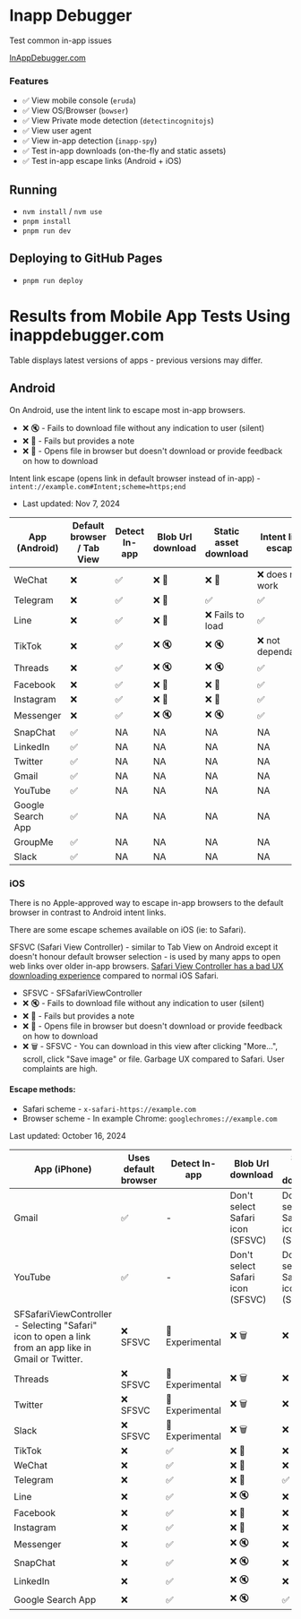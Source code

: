# Inapp Debugger

Test common in-app issues

[InAppDebugger.com](https://inappdebugger.com)

### Features

- ✅ View mobile console (`eruda`)
- ✅ View OS/Browser (`bowser`)
- ✅ View Private mode detection (`detectincognitojs`)
- ✅ View user agent
- ✅ View in-app detection (`inapp-spy`)
- ✅ Test in-app downloads (on-the-fly and static assets)
- ✅ Test in-app escape links (Android + iOS)

## Running

- `nvm install` / `nvm use`
- `pnpm install`
- `pnpm run dev`

## Deploying to GitHub Pages

- `pnpm run deploy`

# Results from Mobile App Tests Using inappdebugger.com

Table displays latest versions of apps - previous versions may differ.

## Android

On Android, use the intent link to escape most in-app browsers.

- ❌ 🔇 - Fails to download file without any indication to user (silent)
- ❌ 📝 - Fails but provides a note
- ❌ 📂 - Opens file in browser but doesn't download or provide feedback on how to download

Intent link escape (opens link in default browser instead of in-app) - `intent://example.com#Intent;scheme=https;end`

- Last updated: Nov 7, 2024

| App (Android)     | Default browser / Tab View | Detect In-app | Blob Url download | Static asset download | Intent link escape |
| ----------------- | -------------------------- | ------------- | ----------------- | --------------------- | ------------------ |
| WeChat            | ❌                         | ✅            | ❌ 📝             | ❌ 📝                 | ❌ does not work   |
| Telegram          | ❌                         | ✅            | ❌ 📝             | ✅                    | ✅                 |
| Line              | ❌                         | ✅            | ❌ 📝             | ❌ Fails to load      | ✅                 |
| TikTok            | ❌                         | ✅            | ❌ 🔇             | ❌ 🔇                 | ❌ not dependable  |
| Threads           | ❌                         | ✅            | ❌ 🔇             | ❌ 🔇                 | ✅                 |
| Facebook          | ❌                         | ✅            | ❌ 📝             | ❌ 📂                 | ✅                 |
| Instagram         | ❌                         | ✅            | ❌ 📝             | ❌ 📂                 | ✅                 |
| Messenger         | ❌                         | ✅            | ❌ 🔇             | ❌ 🔇                 | ✅                 |
| SnapChat          | ✅                         | NA            | NA                | NA                    | NA                 |
| LinkedIn          | ✅                         | NA            | NA                | NA                    | NA                 |
| Twitter           | ✅                         | NA            | NA                | NA                    | NA                 |
| Gmail             | ✅                         | NA            | NA                | NA                    | NA                 |
| YouTube           | ✅                         | NA            | NA                | NA                    | NA                 |
| Google Search App | ✅                         | NA            | NA                | NA                    | NA                 |
| GroupMe           | ✅                         | NA            | NA                | NA                    | NA                 |
| Slack             | ✅                         | NA            | NA                | NA                    | NA                 |

### iOS

There is no Apple-approved way to escape in-app browsers to the default browser in contrast to Android intent links.

There are some escape schemes available on iOS (ie: to Safari).

SFSVC (Safari View Controller) - similar to Tab View on Android except it doesn't honour default browser selection - is used by many apps to open web links over older in-app browsers. [Safari View Controller has a bad UX downloading experience](https://bsky.app/profile/shalanah.bsky.social/post/3las76tply22p) compared to normal iOS Safari.

- SFSVC - SFSafariViewController
- ❌ 🔇 - Fails to download file without any indication to user (silent)
- ❌ 📝 - Fails but provides a note
- ❌ 📂 - Opens file in browser but doesn't download or provide feedback on how to download
- ❌ 🗑️ - SFSVC - You can download in this view after clicking "More...", scroll, click "Save image" or file. Garbage UX compared to Safari. User complaints are high.

#### Escape methods:

- Safari scheme - `x-safari-https://example.com`
- Browser scheme - In example Chrome: `googlechromes://example.com`

Last updated: October 16, 2024

| App (iPhone)                                                                                          | Uses default browser | Detect In-app   | Blob Url download                | Static asset download            | Safari scheme | Browser scheme |
| ----------------------------------------------------------------------------------------------------- | -------------------- | --------------- | -------------------------------- | -------------------------------- | ------------- | -------------- |
| Gmail                                                                                                 | ✅                   | -               | Don't select Safari icon (SFSVC) | Don't select Safari icon (SFSVC) | -             | -              |
| YouTube                                                                                               | ✅                   | -               | Don't select Safari icon (SFSVC) | Don't select Safari icon (SFSVC) | -             | -              |
| SFSafariViewController - Selecting "Safari" icon to open a link from an app like in Gmail or Twitter. | ❌ SFSVC             | 🧪 Experimental | ❌ 🗑️                            | ❌ 🗑️                            | ✅            | ✅             |
| Threads                                                                                               | ❌ SFSVC             | 🧪 Experimental | ❌ 🗑️                            | ❌ 🗑️                            | ✅            | ✅             |
| Twitter                                                                                               | ❌ SFSVC             | 🧪 Experimental | ❌ 🗑️                            | ❌ 🗑️                            | ✅            | ✅             |
| Slack                                                                                                 | ❌ SFSVC             | 🧪 Experimental | ❌ 🗑️                            | ❌ 🗑️                            | ✅            | ✅             |
| TikTok                                                                                                | ❌                   | ✅              | ❌ 📂                            | ❌ 📂                            | ✅            | ❌             |
| WeChat                                                                                                | ❌                   | ✅              | ❌ 📝                            | ❌ 📝                            | ❌            | ❌             |
| Telegram                                                                                              | ❌                   | ✅              | ❌ 📂                            | ✅                               | ✅            | ✅             |
| Line                                                                                                  | ❌                   | ✅              | ❌ 🔇                            | ❌ 📂                            | ✅            | ✅             |
| Facebook                                                                                              | ❌                   | ✅              | ❌ 📂                            | ❌ 📂                            | ✅            | ✅             |
| Instagram                                                                                             | ❌                   | ✅              | ❌ 📂                            | ❌ 📂                            | ✅            | ✅             |
| Messenger                                                                                             | ❌                   | ✅              | ❌ 🔇                            | ❌ 📂                            | ✅            | ❌             |
| SnapChat                                                                                              | ❌                   | ✅              | ❌ 🔇                            | ❌ 📂                            | ❌            | ❌             |
| LinkedIn                                                                                              | ❌                   | ✅              | ❌ 🔇                            | ❌ 📂                            | ✅            | ✅             |
| Google Search App                                                                                     | ❌                   | ✅              | ❌ 🔇                            | ✅                               | ✅            | ✅             |
